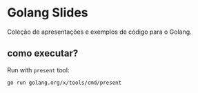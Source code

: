 # Golang Slides

Coleção de apresentações e exemplos de código para o Golang.

## como executar?

Run with `present` tool:

    go run golang.org/x/tools/cmd/present
